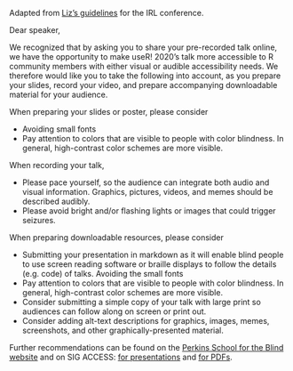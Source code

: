 Adapted from [Liz’s guidelines](https://github.com/forwards/event_best_practices/blob/master/DRAFTEventBestPracticesDisability0120.md) for the IRL conference.

Dear speaker, 

We recognized that by asking you to share your pre-recorded talk online, we have the opportunity to make useR! 2020’s talk more accessible to R community members with either visual or audible accessibility needs. We therefore would like you to take the following into account, as you prepare your slides, record your video, and prepare accompanying downloadable material for your audience.

When preparing your slides or poster, please consider 
* Avoiding small fonts
* Pay attention to colors that are visible to people with color blindness. In general, high-contrast color schemes are more visible.


When recording your talk,
* Please pace yourself, so the audience can integrate both audio and visual information. Graphics, pictures, videos, and memes should be described audibly.
* Please avoid bright and/or flashing lights or images that could trigger seizures.


When preparing downloadable resources, please consider 
* Submitting your presentation in markdown as it will enable blind people to use screen reading software or braille displays to follow the details (e.g. code) of talks.
Avoiding the small fonts
* Pay attention to colors that are visible to people with color blindness. In general, high-contrast color schemes are more visible.
* Consider submitting a simple copy of your talk with large print so audiences can follow along on screen or print out.
* Consider adding alt-text descriptions for graphics, images, memes, screenshots, and other graphically-presented material.


Further recommendations can be found on the [Perkins School for the Blind website](https://www.perkinselearning.org/technology/digital-transitions/creating-accessible-powerpoint-presentations-students-visual )
and on SIG ACCESS:
[for presentations](http://www.sigaccess.org/welcome-to-sigaccess/resources/accessible-presentation-guide/)
 and [for PDFs](http://www.sigaccess.org/welcome-to-sigaccess/resources/accessible-pdf-author-guide/).


